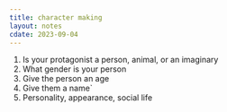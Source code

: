 ```yaml
---
title: character making
layout: notes
cdate: 2023-09-04
---
```


1. Is your protagonist a person, animal, or an imaginary
2. What gender is your person
3. Give the person an age
4. Give them a name`
5. Personality, appearance, social life
